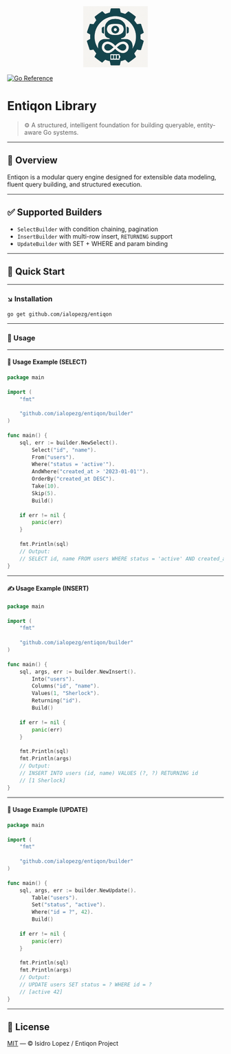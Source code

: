 <p align="center">
  <img src="assets/entiqon_logo.png" alt="Entiqon Logo" width="150"/>
</p>

[![Go Reference](https://pkg.go.dev/badge/github.com/ialopezg/entiqon.svg)](https://pkg.go.dev/github.com/ialopezg/entiqon)

# Entiqon Library

> ⚙️ A structured, intelligent foundation for building queryable, entity-aware Go systems.

---

## 🌱 Overview

Entiqon is a modular query engine designed for extensible data modeling, fluent query building, and structured execution.

---

## ✅ Supported Builders

- `SelectBuilder` with condition chaining, pagination
- `InsertBuilder` with multi-row insert, `RETURNING` support
- `UpdateBuilder` with SET + WHERE and param binding

---

## 🚀 Quick Start

---

### ↘️ Installation

```bash
go get github.com/ialopezg/entiqon
```

---

### 📘 Usage

---

#### 🚀 Usage Example (SELECT)

```go
package main

import (
	"fmt"

	"github.com/ialopezg/entiqon/builder"
)

func main() {
	sql, err := builder.NewSelect().
		Select("id", "name").
		From("users").
		Where("status = 'active'").
		AndWhere("created_at > '2023-01-01'").
		OrderBy("created_at DESC").
		Take(10).
		Skip(5).
		Build()

	if err != nil {
		panic(err)
	}

	fmt.Println(sql)
	// Output:
	// SELECT id, name FROM users WHERE status = 'active' AND created_at > '2023-01-01' ORDER BY created_at DESC LIMIT 10 OFFSET 5
}
```

---

#### ✍️ Usage Example (INSERT)

```go
package main

import (
	"fmt"

	"github.com/ialopezg/entiqon/builder"
)

func main() {
	sql, args, err := builder.NewInsert().
		Into("users").
		Columns("id", "name").
		Values(1, "Sherlock").
		Returning("id").
		Build()

	if err != nil {
		panic(err)
	}

	fmt.Println(sql)
	fmt.Println(args)
	// Output:
	// INSERT INTO users (id, name) VALUES (?, ?) RETURNING id
	// [1 Sherlock]
}
```

---

#### 🔄 Usage Example (UPDATE)

```go
package main

import (
	"fmt"

	"github.com/ialopezg/entiqon/builder"
)

func main() {
	sql, args, err := builder.NewUpdate().
		Table("users").
		Set("status", "active").
		Where("id = ?", 42).
		Build()

	if err != nil {
		panic(err)
	}

	fmt.Println(sql)
	fmt.Println(args)
	// Output:
	// UPDATE users SET status = ? WHERE id = ?
	// [active 42]
}
```

---

## 📄 License

[MIT](LICENSE) — © Isidro Lopez / Entiqon Project
